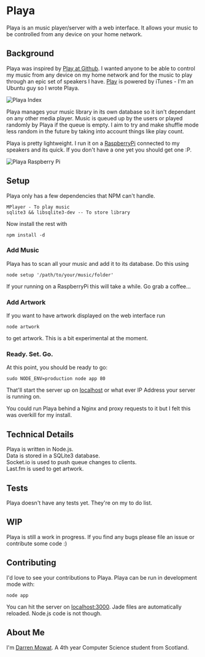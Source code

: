 # Playa

Playa is an music player/server with a web interface. It allows your music to be controlled from any device on your home network.

## Background

Playa was inspired by [Play at Github](https://github.com/play/play). I wanted anyone to be able to control my music from any device on my home network and for the music to play through an epic set of speakers I have. [Play](https://github.com/play/play) is powered by iTunes - I'm an Ubuntu guy so I wrote Playa. 

![Playa Index](https://dl.dropbox.com/u/7566248/playa_readme/playa_index.png)

Playa manages your music library in its own database so it isn't dependant on any other media player. Music is queued up by the users or played randomly by Playa if the queue is empty. I aim to try and make shuffle mode less random in the future by taking into account things like play count.

Playa is pretty lightweight. I run it on a [RaspberryPi](raspberrypi.org) connected to my speakers and its quick. If you don't have a one yet you should get one :P. 

![Playa Raspberry Pi](https://dl.dropbox.com/u/7566248/playa_readme/playa_rasppi.jpg)


## Setup

Playa only has a few dependencies that NPM can't handle.

    MPlayer - To play music
    sqlite3 && libsqlite3-dev -- To store library

Now install the rest with

    npm install -d
    
### Add Music 

Playa has to scan all your music and add it to its database. Do this using

    node setup '/path/to/your/music/folder'

If your running on a RaspberryPi this will take a while. Go grab a coffee...

### Add Artwork 

If you want to have artwork displayed on the web interface run 

    node artwork

to get artwork. This is a bit experimental at the moment.

### Ready. Set. Go.

At this point, you should be ready to go:

    sudo NODE_ENV=production node app 80

That'll start the server up on [localhost](http://localhost/) or what ever IP Address your server is running on.

You could run Playa behind a Nginx and proxy requests to it but I felt this was overkill for my install.

## Technical Details

Playa is written in Node.js.  
Data is stored in a SQLite3 database.  
Socket.io is used to push queue changes to clients.  
Last.fm is used to get artwork.  

## Tests

Playa doesn't have any tests yet. They're on my to do list.

## WIP

Playa is still a work in progress. If you find any bugs please file an issue or contribute some code :)

## Contributing

I'd love to see your contributions to Playa. Playa can be run in development mode with:

    node app

You can hit the server on [localhost:3000](http://localhost:3000). Jade files are automatically reloaded. Node.js code is not though.

## About Me

I'm [Darren Mowat](https://twitter.com/darrenmowat). A 4th year Computer Science student from Scotland. 

[play]: http://rogueamoeba.com/nicecast/
[nicecast]: http://rogueamoeba.com/nicecast/
[campfire]: http://campfirenow.com/
[pusher]:   http://pusher.com/